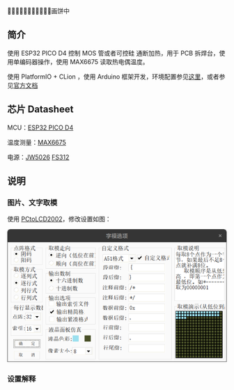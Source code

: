 🍪🍪🍪🍪🍪🍪🍪🍪🍪🍪🍪画饼中

## 简介

使用 ESP32 PICO D4 控制 MOS 管或者可控硅 通断加热，用于 PCB 拆焊台，使用单编码器操作，使用 MAX6675 读取热电偶温度。

使用 PlatformIO + CLion ，使用 Arduino 框架开发，环境配置参见[这里](https://www.jianguoyun.com/p/DcLwExQQjeHjChiP5twEIAA)，或者参见[官方文档](https://docs.platformio.org/en/latest/integration/ide/clion.html#ide-clion)

## 芯片 Datasheet

MCU：[ESP32 PICO D4](https://www.espressif.com/zh-hans/support/documents/technical-documents?keys=&field_type_tid%5B%5D=492&field_type_tid%5B%5D=21)

温度测量：[MAX6675](http://www.semiee.com/b92cec59-3aa7-4ca2-8923-bf8bd47c4804.html)

电源：[JW5026](http://www.semiee.com/0be2323a-29ac-47c7-a57d-88a9e1451cfb.html)  [FS312](http://www.semiee.com/5d0a8fc3-8f2a-4743-9e56-e9378ba42125.html)

## 说明

### 图片、文字取模

使用 [PCtoLCD2002](https://github.com/fishjump/PCtoLCD2002_exe)，修改设置如图：

![image-20221005110249285](assets/image-20221005110249285.png)

### 设置解释
